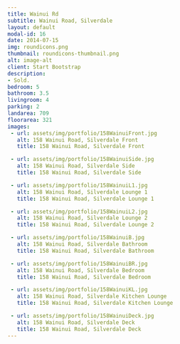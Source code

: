 ```yaml
---
title: Wainui Rd
subtitle: Wainui Road, Silverdale
layout: default
modal-id: 16
date: 2014-07-15
img: roundicons.png
thumbnail: roundicons-thumbnail.png
alt: image-alt
client: Start Bootstrap
description:
- Sold.
bedroom: 5
bathroom: 3.5
livingroom: 4
parking: 2
landarea: 709
floorarea: 321
images:
 - url: assets/img/portfolio/158WainuiFront.jpg
   alt: 158 Wainui Road, Silverdale Front
   title: 158 Wainui Road, Silverdale Front

 - url: assets/img/portfolio/158WainuiSide.jpg
   alt: 158 Wainui Road, Silverdale Side
   title: 158 Wainui Road, Silverdale Side

 - url: assets/img/portfolio/158WainuiL1.jpg
   alt: 158 Wainui Road, Silverdale Lounge 1
   title: 158 Wainui Road, Silverdale Lounge 1

 - url: assets/img/portfolio/158WainuiL2.jpg
   alt: 158 Wainui Road, Silverdale Lounge 2
   title: 158 Wainui Road, Silverdale Lounge 2

 - url: assets/img/portfolio/158WainuiB.jpg
   alt: 158 Wainui Road, Silverdale Bathroom
   title: 158 Wainui Road, Silverdale Bathroom

 - url: assets/img/portfolio/158WainuiBR.jpg
   alt: 158 Wainui Road, Silverdale Bedroom
   title: 158 Wainui Road, Silverdale Bedroom

 - url: assets/img/portfolio/158WainuiKL.jpg
   alt: 158 Wainui Road, Silverdale Kitchen Lounge
   title: 158 Wainui Road, Silverdale Kitchen Lounge

 - url: assets/img/portfolio/158WainuiDeck.jpg
   alt: 158 Wainui Road, Silverdale Deck
   title: 158 Wainui Road, Silverdale Deck
---
```

